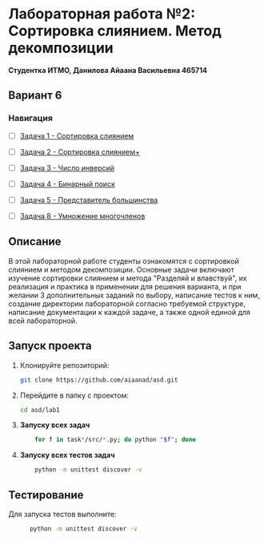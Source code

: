 # Лабораторная работа №2: Сортировка слиянием. Метод декомпозиции

**Студентка ИТМО,  Данилова Айаана Васильевна  465714**  
## Вариант 6
### Навигация

- [ ] [Задача 1 - Сортировка слиянием](task1)
- [ ] [Задача 2 - Сортировка слиянием+](task2)
- [ ] [Задача 3 - Число инверсий](task3)
- [ ] [Задача 4 - Бинарный поиск](task4)
- [ ] [Задача 5 - Представитель большинства](task5)
- [ ] [Задача 8 - Умножение многочленов](task8)


## Описание
В этой лабораторной работе студенты ознакомятся с сортировкой слиянием и методом декомпозиции. 
Основные задачи включают изучение сортировки слиянием и метода "Разделяй и влавствуй", их реализация и практика в применении для решения варианта, и при желании 3 дополнительных заданий по выбору, написание тестов к ним, создание директории лабораторной согласно требуемой структуре, написание документации к каждой задаче, а также одной единой для всей лабораторной. 


## Запуск проекта
1. Клонируйте репозиторий:
   ```bash
   git clone https://github.com/aiaanad/asd.git
   ```
2. Перейдите в папку с проектом:
   ```bash
   cd asd/lab1
   ```
3. **Запуску всех задач**
    ```bash
        for f in task*/src/*.py; do python "$f"; done

4. **Запуску всех тестов задач**
    ```bash
        python -m unittest discover -v

## Тестирование
Для запуска тестов выполните:
```bash
      python -m unittest discover -v
```